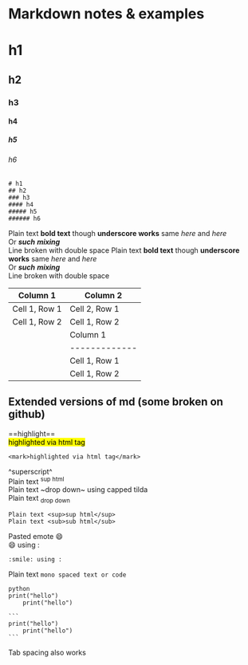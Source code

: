 # Markdown notes & examples

# h1
## h2
### h3 
#### h4
##### h5
###### h6
    # h1
    ## h2
    ### h3 
    #### h4
    ##### h5
    ###### h6

Plain text **bold text** though __underscore works__ same *here* and _here_  
Or __*such*__ ***mixing***  
Line broken with double space
    Plain text **bold text** though __underscore works__ same *here* and _here_  
    Or __*such*__ ***mixing***  
    Line broken with double space

| Column 1      | Column 2      |
| ------------- | ------------- |
| Cell 1, Row 1 | Cell 2, Row 1 |
| Cell 1, Row 2 | Cell 1, Row 2 |
    | Column 1      | Column 2      |
    | ------------- | ------------- |
    | Cell 1, Row 1 | Cell 2, Row 1 |
    | Cell 1, Row 2 | Cell 1, Row 2 |


## Extended versions of md (some broken on github)

==highlight==  
<mark>highlighted via html tag</mark>

    <mark>highlighted via html tag</mark>

^superscript^  
Plain text <sup>sup html</sup>  
Plain text ~drop down~ using capped tilda  
Plain text <sub>drop down</sub>

    Plain text <sup>sup html</sup>
    Plain text <sub>sub html</sub>

Pasted emote 😄  
:smile: using :  

    :smile: using :  

Plain text `mono spaced text or code`  

```
python
print("hello")
    print("hello")
```

    ```
    print("hello")
        print("hello")
    ```
Tab spacing also works


